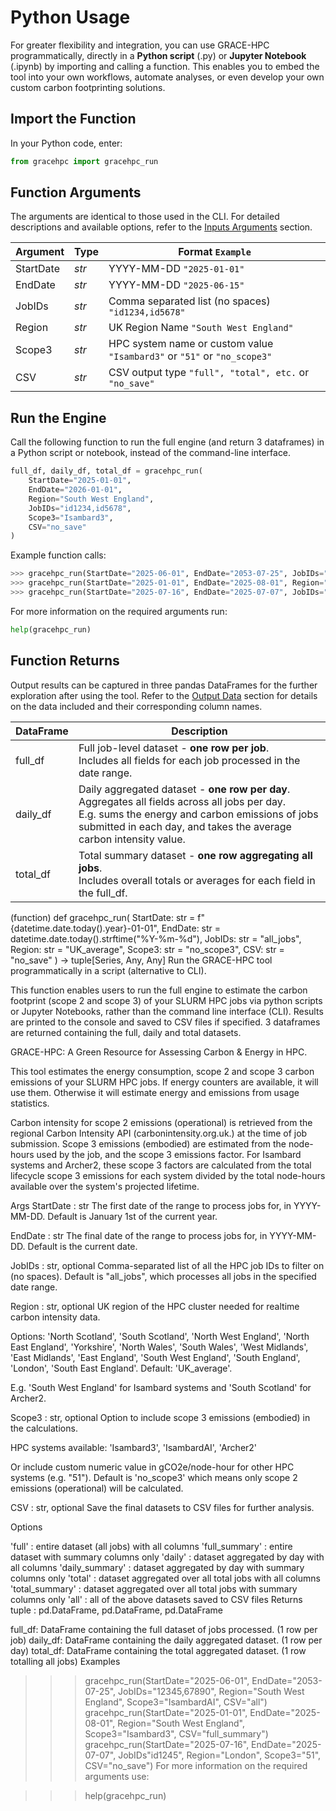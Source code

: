 # Python Usage 

For greater flexibility and integration, you can use GRACE-HPC programmatically, directly in a **Python script** (.py) or **Jupyter Notebook** (.ipynb) by importing and calling a function. This enables you to embed the tool into your own workflows, automate analyses, or even develop your own custom carbon footprinting solutions.

## Import the Function

In your Python code, enter:

```python
from gracehpc import gracehpc_run 
```

## Function Arguments
The arguments are identical to those used in the CLI. For detailed descriptions and available options, refer to the [Inputs Arguments](inputs_outputs.md#input-arguments) section.

| Argument            | Type | Format `Example`                                                        |
|---------------------|------|--------------------------------------------------------------------------|
| StartDate           | *str*| YYYY-MM-DD   `"2025-01-01"`                                              |
| EndDate             | *str*| YYYY-MM-DD   `"2025-06-15"`                                             |
| JobIDs              | *str*| Comma separated list (no spaces)   `"id1234,id5678"`                     |
| Region              | *str*| UK Region Name   `"South West England"`                                  |
| Scope3              | *str*| HPC system name or custom value  `"Isambard3"` or `"51"` or `"no_scope3"`                      |
| CSV                 | *str*| CSV output type   `"full", "total", etc.` or `"no_save"`                               |


## Run the Engine
Call the following function to run the full engine (and return 3 dataframes) in a Python script or notebook, instead of the command-line interface.

```python 
full_df, daily_df, total_df = gracehpc_run(
    StartDate="2025-01-01", 
    EndDate="2026-01-01",
    Region="South West England",
    JobIDs="id1234,id5678",
    Scope3="Isambard3",
    CSV="no_save"
)
```

Example function calls:

```python 
>>> gracehpc_run(StartDate="2025-06-01", EndDate="2053-07-25", JobIDs="12345,67890", Region="South West England", Scope3="IsambardAI", CSV="all")
>>> gracehpc_run(StartDate="2025-01-01", EndDate="2025-08-01", Region="South West England", Scope3="Isambard3", CSV="full_summary")
>>> gracehpc_run(StartDate="2025-07-16", EndDate="2025-07-07", JobIDs="id1245", Region="London", Scope3="51", CSV="no_save")
```

For more information on the required arguments run:

```python 
help(gracehpc_run)
```


## Function Returns
Output results can be captured in three pandas DataFrames for the further exploration after using the tool. Refer to the [Output Data](inputs_outputs.md#output-data) section for details on the data included and their corresponding column names.

| DataFrame           | Description                                            |
|---------------------|--------------------------------------------------------|
| full_df             | Full job-level dataset - **one row per job**. <br> Includes all fields for each job processed in the date range.   |
| daily_df            |  Daily aggregated dataset - **one row per day**. <br> Aggregates all fields across all jobs per day. <br> E.g. sums the energy and carbon emissions of jobs submitted in each day, and takes the average carbon intensity value.   |
| total_df            | Total summary dataset - **one row aggregating all jobs**. <br> Includes overall totals or averages for each field in the full_df.   |





















(function) def gracehpc_run(
    StartDate: str = f"{datetime.date.today().year}-01-01",
    EndDate: str = datetime.date.today().strftime("%Y-%m-%d"),
    JobIDs: str = "all_jobs",
    Region: str = "UK_average",
    Scope3: str = "no_scope3",
    CSV: str = "no_save"
) -> tuple[Series, Any, Any]
Run the GRACE-HPC tool programmatically in a script (alternative to CLI).

This function enables users to run the full engine to estimate the carbon footprint (scope 2 and scope 3) of your SLURM HPC jobs via python scripts or Jupyter Notebooks, rather than the command line interface (CLI). Results are printed to the console and saved to CSV files if specified. 3 dataframes are returned containing the full, daily and total datasets.

GRACE-HPC: A Green Resource for Assessing Carbon & Energy in HPC.

This tool estimates the energy consumption, scope 2 and scope 3 carbon emissions of your SLURM HPC jobs. If energy counters are available, it will use them. Otherwise it will estimate energy and emissions from usage statistics.

Carbon intensity for scope 2 emissions (operational) is retrieved from the regional Carbon Intensity API (carbonintensity.org.uk.) at the time of job submission. Scope 3 emissions (embodied) are estimated from the node-hours used by the job, and the scope 3 emissions factor. For Isambard systems and Archer2, these scope 3 factors are calculated from the total lifecycle scope 3 emissions for each system divided by the total node-hours available over the system's projected lifetime.

Args
StartDate : str
The first date of the range to process jobs for, in YYYY-MM-DD. Default is January 1st of the current year.

EndDate : str
The final date of the range to process jobs for, in YYYY-MM-DD. Default is the current date.

JobIDs : str, optional
Comma-separated list of all the HPC job IDs to filter on (no spaces). Default is "all_jobs", which processes all jobs in the specified date range.

Region : str, optional
UK region of the HPC cluster needed for realtime carbon intensity data.

Options: 'North Scotland', 'South Scotland', 'North West England', 'North East England', 'Yorkshire', 'North Wales', 'South Wales', 'West Midlands', 'East Midlands', 'East England', 'South West England', 'South England', 'London', 'South East England'. Default: 'UK_average'.

E.g. 'South West England' for Isambard systems and 'South Scotland' for Archer2.

Scope3 : str, optional
Option to include scope 3 emissions (embodied) in the calculations.

HPC systems available: 'Isambard3', 'IsambardAI', 'Archer2'

Or include custom numeric value in gCO2e/node-hour for other HPC systems (e.g. "51"). Default is 'no_scope3' which means only scope 2 emissions (operational) will be calculated.

CSV : str, optional
Save the final datasets to CSV files for further analysis.

Options

'full' : entire dataset (all jobs) with all columns
'full_summary' : entire dataset with summary columns only
'daily' : dataset aggregated by day with all columns
'daily_summary' : dataset aggregated by day with summary columns only
'total' : dataset aggregated over all total jobs with all columns
'total_summary' : dataset aggregated over all total jobs with summary columns only
'all' : all of the above datasets saved to CSV files
Returns
tuple : pd.DataFrame, pd.DataFrame, pd.DataFrame

full_df: DataFrame containing the full dataset of jobs processed. (1 row per job)
daily_df: DataFrame containing the daily aggregated dataset. (1 row per day)
total_df: DataFrame containing the total aggregated dataset. (1 row totalling all jobs)
Examples
>>> gracehpc_run(StartDate="2025-06-01", EndDate="2053-07-25", JobIDs="12345,67890", Region="South West England", Scope3="IsambardAI", CSV="all")
>>> gracehpc_run(StartDate="2025-01-01", EndDate="2025-08-01", Region="South West England", Scope3="Isambard3", CSV="full_summary")
>>> gracehpc_run(StartDate="2025-07-16", EndDate="2025-07-07", JobIDs"id1245", Region="London", Scope3="51", CSV="no_save")
For more information on the required arguments use:

>>> help(gracehpc_run)